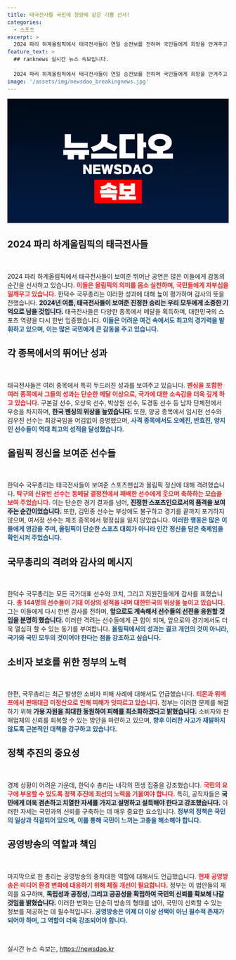 ```yaml
---
title: 태극전사들 국민에 청량제 같은 기쁨 선사!
categories:
  - 스포츠
excerpt: >
  2024 파리 하계올림픽에서 태극전사들이 연일 승전보를 전하며 국민들에게 희망을 안겨주고 있다. 한덕수 총리는 이들을 격려하며 올림픽 정신을 강조했다. 성공적인 성과와 페어플레이로 빛나는 대한민국 대표팀의 활약, 놓치지 마세요!
feature_text: >
  ## ranknews 실시간 뉴스 속보입니다.

  2024 파리 하계올림픽에서 태극전사들이 연일 승전보를 전하며 국민들에게 희망을 안겨주고 있다. 한덕수 총리는 이들을 격려하며 올림픽 정신을 강조했다. 성공적인 성과와 페어플레이로 빛나는 대한민국 대표팀의 활약, 놓치지 마세요!
image: '/assets/img/newsdao_breakingnews.jpg'
---
```


<p><img src="/assets/img/newsdao_breakingnews.jpg" alt="ranknews 속보" /></p>

<h2 data-ke-size="size26">2024 파리 하계올림픽의 태극전사들</h2>

<p data-ke-size="size16">&nbsp;</p>

<p>2024 파리 하계올림픽에서 태극전사들이 보여준 뛰어난 공연은 많은 이들에게 감동의 순간을 선사하고 있습니다. <b><span style="color: #ee2323;">이들은 올림픽의 의미를 몸소 실천하며, 국민들에게 자부심을 일깨우고 있습니다.</span></b> 한덕수 국무총리는 이러한 성과에 대해 높이 평가하며 감사의 뜻을 전했습니다. <b><span style="background-color: #21538527;">2024년 여름, 태극전사들이 보여준 진정한 승리는 우리 모두에게 소중한 기억으로 남을 것입니다.</span></b> 태극전사들은 다양한 종목에서 메달을 획득하며, 대한민국의 스포츠 역량을 다시 한번 입증했습니다. <b><span style="color: #1a5490;">이들은 어려운 여건 속에서도 최고의 경기력을 발휘하고 있으며, 이는 많은 국민에게 큰 감동을 주고 있습니다.</span></b></p>

<h2 data-ke-size="size26">각 종목에서의 뛰어난 성과</h2>

<p data-ke-size="size16">&nbsp;</p>

<p>태극전사들은 여러 종목에서 특히 두드러진 성과를 보여주고 있습니다. <b><span style="color: #ee2323;">펜싱을 포함한 여러 종목에서 그들의 성과는 단순한 메달 이상으로, 국가에 대한 소속감을 더욱 깊게 하고 있습니다.</span></b> 구본길 선수, 오상욱 선수, 박상원 선수, 도경동 선수 등 남자 단체전에서 우승을 차지하며, <b><span style="background-color: #21538527;">한국 펜싱의 위상을 높였습니다.</span></b> 또한, 양궁 종목에서 임시현 선수와 김우진 선수는 최강국임을 어김없이 증명했으며, <b><span style="color: #1a5490;">사격 종목에서도 오예진, 반효진, 양지인 선수들이 역대 최고의 성적을 달성했습니다.</span></b></p>

<h2 data-ke-size="size26">올림픽 정신을 보여준 선수들</h2>

<p data-ke-size="size16">&nbsp;</p>

<p>한덕수 국무총리는 태극전사들이 보여준 스포츠맨십과 올림픽 정신에 대해 격려했습니다. <b><span style="color: #ee2323;">탁구의 신유빈 선수는 동메달 결정전에서 패배한 선수에게 웃으며 축하하는 모습을 보여 주었습니다.</span></b> 이는 단순한 경기 결과를 넘어, <b><span style="background-color: #21538527;">진정한 스포츠인으로서의 품격을 보여주는 순간이었습니다.</span></b> 또한, 김민종 선수는 부상에도 불구하고 경기를 끝까지 포기하지 않으며, 여서정 선수는 체조 종목에서 평정심을 잃지 않았습니다. <b><span style="color: #1a5490;">이러한 행동은 많은 이들에게 영감을 주며, 올림픽이 단순한 스포츠 대회가 아니라 인간 정신을 담은 축제임을 확인시켜 주었습니다.</span></b></p>

<h2 data-ke-size="size26">국무총리의 격려와 감사의 메시지</h2>

<p data-ke-size="size16">&nbsp;</p>

<p>한덕수 국무총리는 모든 국가대표 선수와 코치, 그리고 지원진들에게 감사를 표했습니다. <b><span style="color: #ee2323;">총 144명의 선수들이 기대 이상의 성적을 내며 대한민국의 위상을 높이고 있습니다.</span></b> 그는 이들에게 다시 한번 감사를 전하며, <b><span style="background-color: #21538527;">앞으로도 계속해서 선수들의 선전을 응원할 것임을 분명히 했습니다.</span></b> 이러한 격려는 선수들에게 큰 힘이 되며, 앞으로의 경기에서도 더욱 열심히 할 수 있는 동기를 부여합니다. <b><span style="color: #1a5490;">올림픽에서의 성과는 결코 개인의 것이 아니라, 국가와 국민 모두의 것이어야 한다는 점을 강조하고 싶습니다.</span></b></p>

<h2 data-ke-size="size26">소비자 보호를 위한 정부의 노력</h2>

<p data-ke-size="size16">&nbsp;</p>

<p>한편, 국무총리는 최근 발생한 소비자 피해 사례에 대해서도 언급했습니다. <b><span style="color: #ee2323;">티몬과 위메프에서 판매대금 미정산으로 인해 피해가 잇따르고 있습니다.</span></b> 정부는 이러한 문제를 해결하기 위해 <b><span style="background-color: #21538527;">가용 자원을 최대한 동원하여 피해를 최소화하겠다고 밝혔습니다.</span></b> 소비자와 판매업체의 신뢰를 회복할 수 있는 방안을 마련하고 있으며, <b><span style="color: #1a5490;">향후 이러한 사고가 재발하지 않도록 근본적인 대책을 강구하고 있습니다.</span></b></p>

<h2 data-ke-size="size26">정책 추진의 중요성</h2>

<p data-ke-size="size16">&nbsp;</p>

<p>경제 상황이 어려운 가운데, 한덕수 총리는 내각의 민생 집중을 강조했습니다. <b><span style="color: #ee2323;">국민의 요구에 부응할 수 있도록 정책 추진에 최선의 노력을 기울여야 합니다.</span></b> 특히, 공직자들은 <b><span style="background-color: #21538527;">국민에게 더욱 겸손하고 치열한 자세를 가지고 설명하고 설득해야 한다고 강조했습니다.</span></b> 이러한 자세는 국민과의 신뢰를 구축하는 데 매우 중요한 요소입니다. <b><span style="color: #1a5490;">정부의 정책은 국민의 일상과 직결되어 있으며, 이를 통해 국민이 느끼는 고충을 해소해야 합니다.</span></b></p>

<h2 data-ke-size="size26">공영방송의 역할과 책임</h2>

<p data-ke-size="size16">&nbsp;</p>

<p>마지막으로 한 총리는 공영방송의 중차대한 역할에 대해서도 언급했습니다. <b><span style="color: #ee2323;">현재 공영방송은 미디어 환경 변화에 대응하기 위해 체질 개선이 필요합니다.</span></b> 정부는 이 법안들의 재의를 요구하며, <b><span style="background-color: #21538527;">독립성과 공정성, 그리고 공공성을 확립하여 국민의 신뢰를 확보해 나갈 것임을 밝혔습니다.</span></b> 이러한 변화는 단순히 방송의 형태를 넘어, 국민이 신뢰할 수 있는 정보를 제공하는 데 필수적입니다. <b><span style="color: #1a5490;">공영방송은 이제 더 이상 선택이 아닌 필수적 존재가 되어야 하며, 그 역할이 더욱 강조되어야 합니다.</span></b> </p>

<p data-ke-size="size16">&nbsp;</p>
실시간 뉴스 속보는, <a href="https://newsdao.kr" rel="dofollow">https://newsdao.kr</a>


